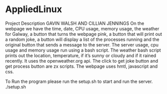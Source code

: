 # AppliedLinux

Project Description
GAVIN WALSH AND CILLIAN JENNINGS
On the webpage we have the time, date, CPU usage, memory usage, the weather for Galway, a button that turns the webpage pink, a button that will print out a random joke, a button will display a list of the processes running and the original button that sends a message to the server. The server usage, cpu usage and memory usage run using a bash script. The weather bash script prints out the location, temperature, if it’s sunny or cloudy and if it rained recently. It uses the openweather.org api. The click to get joke button and get process button are zx scripts. The webpage uses hmtl, javascript and css.

To Run the program please run the setup.sh to start and run the server.
./setup.sh
